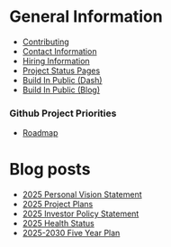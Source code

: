 # General Information

 * [Contributing](https://www.johnqdeveloper.com/contributing/)
 * [Contact Information](https://www.johnqdeveloper.com/contact/)
 * [Hiring Information](https://www.johnqdeveloper.com/contact/)
 * [Project Status Pages](https://status.johnqdeveloper.com/)
 * [Build In Public (Dash)](https://dash.johnqdeveloper.com/)
 * [Build In Public (Blog)](https://www.johnqdeveloper.com/)

### Github Project Priorities

 * [Roadmap](https://roadmap.johnqdeveloper.com/)

# Blog posts
<!-- BLOG-POST-LIST:START -->
- [2025 Personal Vision Statement](https://www.johnqdeveloper.com/blog/march-2025/personal-vision-statement/)
- [2025 Project Plans](https://www.johnqdeveloper.com/blog/march-2025/march-2025-update/)
- [2025 Investor Policy Statement](https://www.johnqdeveloper.com/blog/march-2025/investor-policy-statement/)
- [2025 Health Status](https://www.johnqdeveloper.com/blog/march-2025/health-status/)
- [2025-2030 Five Year Plan](https://www.johnqdeveloper.com/blog/march-2025/five-year-plan-2025/)
<!-- BLOG-POST-LIST:END -->